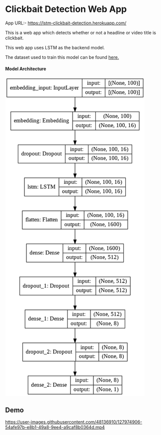 # Clickbait Detection Web App

App URL:- https://lstm-clickbait-detection.herokuapp.com/

This is a web app which detects whether or not a headline or video title is clickbait.<br>

This web app uses LSTM as the backend model.<br>

The dataset used to train this model can be found [here.](https://www.kaggle.com/amananandrai/clickbait-dataset)

#### Model Architecture

![image](architecture.png)

## Demo



https://user-images.githubusercontent.com/48136910/127974906-54afe97b-e8b1-49a8-9ee4-a9caf8b0364d.mp4


